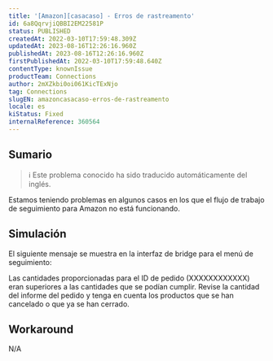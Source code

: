 ```yaml
---
title: '[Amazon][casacaso] - Erros de rastreamento'
id: 6a8QqrvjiQBBI2EM22581P
status: PUBLISHED
createdAt: 2022-03-10T17:59:48.309Z
updatedAt: 2023-08-16T12:26:16.960Z
publishedAt: 2023-08-16T12:26:16.960Z
firstPublishedAt: 2022-03-10T17:59:48.640Z
contentType: knownIssue
productTeam: Connections
author: 2mXZkbi0oi061KicTExNjo
tag: Connections
slugEN: amazoncasacaso-erros-de-rastreamento
locale: es
kiStatus: Fixed
internalReference: 360564
---
```


## Sumario

>ℹ️ Este problema conocido ha sido traducido automáticamente del inglés.


Estamos teniendo problemas en algunos casos en los que el flujo de trabajo de seguimiento para Amazon no está funcionando.


##

## Simulación



El siguiente mensaje se muestra en la interfaz de bridge para el menú de seguimiento:

Las cantidades proporcionadas para el ID de pedido (XXXXXXXXXXXX) eran superiores a las cantidades que se podían cumplir. Revise la cantidad del informe del pedido y tenga en cuenta los productos que se han cancelado o que ya se han cerrado.



## Workaround


N/A





